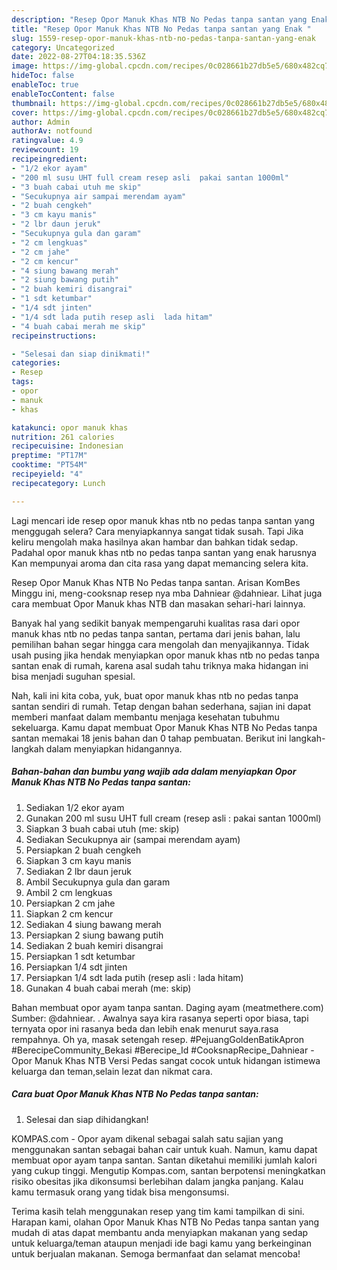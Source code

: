 ```yaml
---
description: "Resep Opor Manuk Khas NTB No Pedas tanpa santan yang Enak "
title: "Resep Opor Manuk Khas NTB No Pedas tanpa santan yang Enak "
slug: 1559-resep-opor-manuk-khas-ntb-no-pedas-tanpa-santan-yang-enak
category: Uncategorized
date: 2022-08-27T04:18:35.536Z
image: https://img-global.cpcdn.com/recipes/0c028661b27db5e5/680x482cq70/opor-manuk-khas-ntb-no-pedas-tanpa-santan-foto-resep-utama.jpg
hideToc: false
enableToc: true
enableTocContent: false
thumbnail: https://img-global.cpcdn.com/recipes/0c028661b27db5e5/680x482cq70/opor-manuk-khas-ntb-no-pedas-tanpa-santan-foto-resep-utama.jpg
cover: https://img-global.cpcdn.com/recipes/0c028661b27db5e5/680x482cq70/opor-manuk-khas-ntb-no-pedas-tanpa-santan-foto-resep-utama.jpg
author: Admin
authorAv: notfound
ratingvalue: 4.9
reviewcount: 19
recipeingredient:
- "1/2 ekor ayam"
- "200 ml susu UHT full cream resep asli  pakai santan 1000ml"
- "3 buah cabai utuh me skip"
- "Secukupnya air sampai merendam ayam"
- "2 buah cengkeh"
- "3 cm kayu manis"
- "2 lbr daun jeruk"
- "Secukupnya gula dan garam"
- "2 cm lengkuas"
- "2 cm jahe"
- "2 cm kencur"
- "4 siung bawang merah"
- "2 siung bawang putih"
- "2 buah kemiri disangrai"
- "1 sdt ketumbar"
- "1/4 sdt jinten"
- "1/4 sdt lada putih resep asli  lada hitam"
- "4 buah cabai merah me skip"
recipeinstructions:

- "Selesai dan siap dinikmati!"
categories:
- Resep
tags:
- opor
- manuk
- khas

katakunci: opor manuk khas 
nutrition: 261 calories
recipecuisine: Indonesian
preptime: "PT17M"
cooktime: "PT54M"
recipeyield: "4"
recipecategory: Lunch

---
```



Lagi mencari ide resep opor manuk khas ntb no pedas tanpa santan yang menggugah selera? Cara menyiapkannya sangat tidak susah. Tapi Jika keliru mengolah maka hasilnya akan hambar dan bahkan tidak sedap. Padahal opor manuk khas ntb no pedas tanpa santan yang enak harusnya Kan mempunyai aroma dan cita rasa yang dapat memancing selera kita.


Resep Opor Manuk Khas NTB No Pedas tanpa santan. Arisan KomBes Minggu ini, meng-cooksnap resep nya mba Dahniear @dahniear. Lihat juga cara membuat Opor Manuk khas NTB dan masakan sehari-hari lainnya.

Banyak hal yang sedikit banyak mempengaruhi kualitas rasa dari opor manuk khas ntb no pedas tanpa santan, pertama dari jenis bahan, lalu pemilihan bahan segar hingga cara mengolah dan menyajikannya. Tidak usah pusing jika hendak menyiapkan opor manuk khas ntb no pedas tanpa santan enak di rumah, karena asal sudah tahu triknya maka hidangan ini bisa menjadi suguhan spesial.


Nah, kali ini kita coba, yuk, buat opor manuk khas ntb no pedas tanpa santan sendiri di rumah. Tetap dengan bahan sederhana, sajian ini dapat memberi manfaat dalam membantu menjaga kesehatan tubuhmu sekeluarga. Kamu dapat membuat Opor Manuk Khas NTB No Pedas tanpa santan memakai 18 jenis bahan dan 0 tahap pembuatan. Berikut ini langkah-langkah dalam menyiapkan hidangannya.

<!--inarticleads1-->

##### Bahan-bahan dan bumbu yang wajib ada dalam menyiapkan Opor Manuk Khas NTB No Pedas tanpa santan:

1. Sediakan 1/2 ekor ayam
1. Gunakan 200 ml susu UHT full cream (resep asli : pakai santan 1000ml)
1. Siapkan 3 buah cabai utuh (me: skip)
1. Sediakan Secukupnya air (sampai merendam ayam)
1. Persiapkan 2 buah cengkeh
1. Siapkan 3 cm kayu manis
1. Sediakan 2 lbr daun jeruk
1. Ambil Secukupnya gula dan garam
1. Ambil 2 cm lengkuas
1. Persiapkan 2 cm jahe
1. Siapkan 2 cm kencur
1. Sediakan 4 siung bawang merah
1. Persiapkan 2 siung bawang putih
1. Sediakan 2 buah kemiri disangrai
1. Persiapkan 1 sdt ketumbar
1. Persiapkan 1/4 sdt jinten
1. Persiapkan 1/4 sdt lada putih (resep asli : lada hitam)
1. Gunakan 4 buah cabai merah (me: skip)


Bahan membuat opor ayam tanpa santan. Daging ayam (meatmethere.com) Sumber: @dahniear. . Awalnya saya kira rasanya seperti opor biasa, tapi ternyata opor ini rasanya beda dan lebih enak menurut saya.rasa rempahnya. Oh ya, masak setengah resep. #PejuangGoldenBatikApron #BerecipeCommunity_Bekasi #Berecipe_Id #CooksnapRecipe_Dahniear - Opor Manuk Khas NTB Versi Pedas sangat cocok untuk hidangan istimewa keluarga dan teman,selain lezat dan nikmat cara. 

<!--inarticleads2-->

##### Cara buat Opor Manuk Khas NTB No Pedas tanpa santan:


1. Selesai dan siap dihidangkan!

KOMPAS.com - Opor ayam dikenal sebagai salah satu sajian yang menggunakan santan sebagai bahan cair untuk kuah. Namun, kamu dapat membuat opor ayam tanpa santan. Santan diketahui memiliki jumlah kalori yang cukup tinggi. Mengutip Kompas.com, santan berpotensi meningkatkan risiko obesitas jika dikonsumsi berlebihan dalam jangka panjang. Kalau kamu termasuk orang yang tidak bisa mengonsumsi. 

Terima kasih telah menggunakan resep yang tim kami tampilkan di sini. Harapan kami, olahan Opor Manuk Khas NTB No Pedas tanpa santan yang mudah di atas dapat membantu anda menyiapkan makanan yang sedap untuk keluarga/teman ataupun menjadi ide bagi kamu yang berkeinginan untuk berjualan makanan. Semoga bermanfaat dan selamat mencoba!
